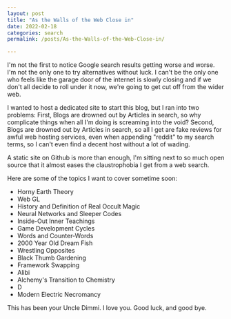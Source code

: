 ```yaml
---
layout: post
title: "As the Walls of the Web Close in"
date: 2022-02-18
categories: search
permalink: /posts/As-the-Walls-of-the-Web-Close-in/

---
```

I'm not the first to notice Google search results getting worse and worse. I'm not the only one to try alternatives without luck. I can't be the only one who feels like the garage door of the internet is slowly closing and if we don't all decide to roll under it now, we're going to get cut off from the wider web.

I wanted to host a dedicated site to start this blog, but I ran into two problems:
First, Blogs are drowned out by Articles in search, so why complicate things when all I'm doing is screaming into the void?
Second, Blogs are drowned out by Articles in search, so all I get are fake reviews for awful web hosting services, even when appending "reddit" to my search terms, so I can't even find a decent host without a lot of wading.

A static site on Github is more than enough, I'm sitting next to so much open source that it almost eases the claustrophobia I get from a web search.

Here are some of the topics I want to cover sometime soon:
- Horny Earth Theory
- Web GL
- History and Definition of Real Occult Magic
- Neural Networks and Sleeper Codes
- Inside-Out Inner Teachings
- Game Development Cycles
- Words and Counter-Words
- 2000 Year Old Dream Fish
- Wrestling Opposites
- Black Thumb Gardening
- Framework Swapping
- Alibi
- Alchemy's Transition to Chemistry
- D
- Modern Electric Necromancy

This has been your Uncle Dimmi. 
I love you.
Good luck, and good bye.
